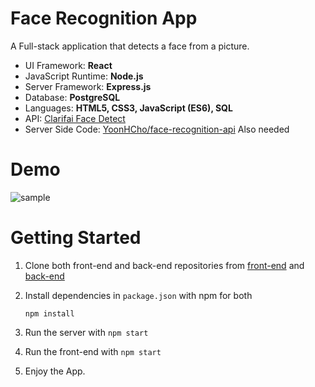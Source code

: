 # Face Recognition App

A Full-stack application that detects a face from a picture.

- UI Framework: **React**
- JavaScript Runtime: **Node.js**
- Server Framework: **Express.js**
- Database: **PostgreSQL**
- Languages: **HTML5, CSS3, JavaScript (ES6), SQL**
- API: [Clarifai Face Detect](https://docs.clarifai.com/api-guide/api-overview/)
- Server Side Code: [YoonHCho/face-recognition-api](https://github.com/YoonHCho/face-recognition-api) Also needed

# Demo

![sample](public/face-rec.gif "sample")

# Getting Started

1. Clone both front-end and back-end repositories from [front-end](https://github.com/YoonHCho/face-recognition) and [back-end](https://github.com/YoonHCho/face-recognition-api)
2. Install dependencies in `package.json` with npm for both

   `npm install`

3. Run the server with `npm start`
4. Run the front-end with `npm start`
5. Enjoy the App.

